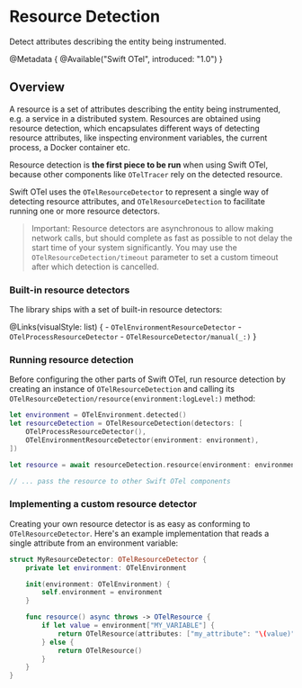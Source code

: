 # Resource Detection

Detect attributes describing the entity being instrumented.

@Metadata {
    @Available("Swift OTel", introduced: "1.0")
}

## Overview

A resource is a set of attributes describing the entity being instrumented, e.g. a service in a distributed system.
Resources are obtained using resource detection, which encapsulates different ways of detecting resource attributes,
like inspecting environment variables, the current process, a Docker container etc.

Resource detection is **the first piece to be run** when using Swift OTel, because other components like ``OTelTracer``
rely on the detected resource.

Swift OTel uses the ``OTelResourceDetector`` to represent a single way of detecting resource attributes,
and ``OTelResourceDetection`` to facilitate running one or more resource detectors.

> Important: Resource detectors are asynchronous to allow making network calls, but should complete as fast as possible
> to not delay the start time of your system significantly. You may use the ``OTelResourceDetection/timeout`` parameter
> to set a custom timeout after which detection is cancelled.

### Built-in resource detectors

The library ships with a set of built-in resource detectors:

@Links(visualStyle: list) {
    - ``OTelEnvironmentResourceDetector``
    - ``OTelProcessResourceDetector``
    - ``OTelResourceDetector/manual(_:)``
}

### Running resource detection

Before configuring the other parts of Swift OTel, run resource detection by creating an instance of
``OTelResourceDetection`` and calling its ``OTelResourceDetection/resource(environment:logLevel:)`` method:

```swift
let environment = OTelEnvironment.detected()
let resourceDetection = OTelResourceDetection(detectors: [
    OTelProcessResourceDetector(),
    OTelEnvironmentResourceDetector(environment: environment),
])

let resource = await resourceDetection.resource(environment: environment, logger: logger)

// ... pass the resource to other Swift OTel components
```

### Implementing a custom resource detector

Creating your own resource detector is as easy as conforming to ``OTelResourceDetector``. Here's an example
implementation that reads a single attribute from an environment variable:

```swift
struct MyResourceDetector: OTelResourceDetector {
    private let environment: OTelEnvironment

    init(environment: OTelEnvironment) {
        self.environment = environment
    }

    func resource() async throws -> OTelResource {
        if let value = environment["MY_VARIABLE"] {
            return OTelResource(attributes: ["my_attribute": "\(value)"])
        } else {
            return OTelResource()
        }
    }
}
```
